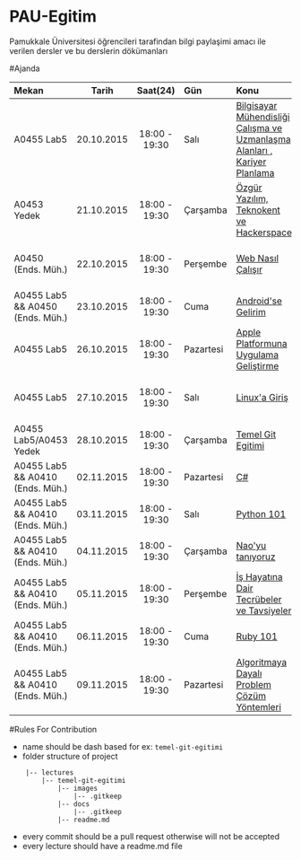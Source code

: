 # PAU-Egitim

Pamukkale Üniversitesi öğrencileri tarafindan bilgi paylaşimi amacı ile verilen dersler ve bu derslerin dökümanları

#Ajanda

| Mekan                            |             Tarih | Saat(24)      | Gün       | Konu                                                                      | Eğimciler                      |
| :------------                    | :---------------: | :-----------: | :-----    | :---------------                                                          | :--------:                     |
| A0455 Lab5                       |        20.10.2015 | 18:00 - 19:30 | Salı      | [Bilgisayar Mühendisliği Çalışma ve Uzmanlaşma Alanları , Kariyer Planlama] | [Necati Kartal]                  |
| A0453 Yedek                      |        21.10.2015 | 18:00 - 19:30 | Çarşamba  | [Özgür Yazılım, Teknokent ve Hackerspace]                                   | [Kemal Kanok]                    |
| A0450 (Ends. Müh.)               |        22.10.2015 | 18:00 - 19:30 | Perşembe  | [Web Nasıl Çalışır]                                                         | [Mustafa Tosun], [İsmail Akbudak]  |
| A0455 Lab5 && A0450 (Ends. Müh.) |        23.10.2015 | 18:00 - 19:30 | Cuma      | [Android'se Gelirim]                                                        | [Onur Yurttürk]                  |
| A0455 Lab5                       |        26.10.2015 | 18:00 - 19:30 | Pazartesi | [Apple Platformuna Uygulama Geliştirme]                                                          | [Bilal Arslan]                   |
| A0455 Lab5                       |        27.10.2015 | 18:00 - 19:30 | Salı      | [Linux'a Giriş]                                                         | [Enis Özgen], [Muhammet Türk]      |
| A0455 Lab5/A0453 Yedek           |        28.10.2015 | 18:00 - 19:30 | Çarşamba  | [Temel Git Egitimi]                                                 | [Kemal Kanok]                    |
| A0455 Lab5 && A0410 (Ends. Müh.) |        02.11.2015 | 18:00 - 19:30 | Pazartesi | [C#]                                                                        | [Erkan Taylan]                   |
| A0455 Lab5 && A0410 (Ends. Müh.) |        03.11.2015 | 18:00 - 19:30 | Salı | [Python 101]                                                                       | [Oğuzhan Taşçı]                  |
| A0455 Lab5 && A0410 (Ends. Müh.) |        04.11.2015 | 18:00 - 19:30 | Çarşamba | [Nao'yu tanıyoruz]                                                                        | [Aziz Dursun Göktepe]                   |
| A0455 Lab5 && A0410 (Ends. Müh.) |        05.11.2015 | 18:00 - 19:30 | Perşembe | [İş Hayatına Dair Tecrübeler ve Tavsiyeler]                                                                        | [İsmail Akbudak]                   |
| A0455 Lab5 && A0410 (Ends. Müh.) |        06.11.2015 | 18:00 - 19:30 | Cuma | [Ruby 101]                                                                       | [Leyla Kapi]                   |
| A0455 Lab5 && A0410 (Ends. Müh.) |        09.11.2015 | 18:00 - 19:30 | Pazartesi | [Algoritmaya Dayalı Problem Çözüm Yöntemleri]                                                                                    | [Baran Kurtuluş Ozan]

[Bilal Arslan]: https://github.com/arslanbilal
[Necati Kartal]: https://github.com/necatikartal
[Kemal Kanok]: https://github.com/kemalkanok
[Mustafa Tosun]: https://github.com/mustafatosun
[İsmail Akbudak]: https://github.com/ismailakbudak
[Enis Özgen]: https://github.com/enisozgen
[Muhammet Türk]: https://github.com/mturk111
[Onur Yurttürk]: https://github.com/onuryurtturk
[Erkan Taylan]: https://github.com/erkantaylan
[Oğuzhan Taşçı]: https://github.com/oguzhantasci
[Leyla Kapi]: https://github.com/leylaKapi
[Baran Kurtuluş Ozan]: https://github.com/barankurtulusozan
[Aziz Dursun Göktepe]: https://github.com/azizdursungoktepe

[C#]: https://github.com/PauEducation/pau-egitim-programi/tree/master/lectures/c-sharp
[Nao'yu tanıyoruz]: https://github.com/PauEducation/pau-egitim-programi/tree/master/lectures/naoyu-taniyoruz
[İş Hayatına Dair Tecrübeler ve Tavsiyeler]: https://github.com/PauEducation/pau-egitim-programi/tree/master/lectures/is-hayatina-dair-tecrubeler-ve-tavsiyeler
[Ruby 101]: https://github.com/PauEducation/pau-egitim-programi/tree/master/lectures/ruby-101
[Algoritmaya Dayalı Problem Çözüm Yöntemleri]: https://github.com/PauEducation/pau-egitim-programi/tree/master/lectures/algoritmaya-dayali-problem-cozum-yontemleri
[Bilgisayar Mühendisliği Çalışma ve Uzmanlaşma Alanları , Kariyer Planlama]: https://github.com/PauEducation/pau-egitim-programi/tree/master/lectures/bilgisayar-muhendisligi-calisma-ve-uzmanlasma-alanlari-kariyer-planlama
[Özgür Yazılım, Teknokent ve Hackerspace]: https://github.com/PauEducation/pau-egitim-programi/tree/master/lectures/ozgur-yazilim-teknokent-ve-hackerspace
[Web Nasıl Çalışır]: https://github.com/PauEducation/pau-egitim-programi/tree/master/lectures/web-nasil-calisir
[Python 101]: https://github.com/PauEducation/pau-egitim-programi/tree/master/lectures/python-101
[Linux'a Giriş]: https://github.com/PauEducation/pau-egitim-programi/blob/master/lectures/linuxa-giris/readme.org
[Apple Platformuna Uygulama Geliştirme]: https://github.com/PauEducation/pau-egitim-programi/blob/master/lectures/apple-platformuna-uygulama-gelistirme/readme.md
[Temel Git Egitimi]: http://www.git-scm.com
[Android'se Gelirim]: https://github.com/PauEducation/pau-egitim-programi/tree/master/lectures/androidse-gelirim


#Rules For Contribution
* name should be dash based for ex:
```temel-git-egitimi```
* folder structure of project
```
    |-- lectures
        |-- temel-git-egitimi
            |-- images
                |-- .gitkeep
            |-- docs
                |-- .gitkeep
            |-- readme.md
```
* every commit should be a pull request otherwise will not be accepted
* every lecture should have a readme.md file
